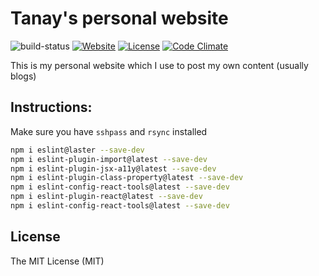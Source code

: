 Tanay's personal website
========================

![build-status](https://travis-ci.org/tanayseven/personal_website.svg?branch=master)
[![Website](https://img.shields.io/website-up-down-green-red/https/tanayseven.com.svg?label=hosted_on_server)](https://tanayseven.com)
[![License](https://img.shields.io/github/license/tanayseven/personal_website.svg)](LICENSE.txt)
[![Code Climate](https://img.shields.io/codeclimate/coverage/github/tanayseven/personal_website.svg)](https://codeclimate.com/github/tanayseven/personal_website)

This is my personal website which I use to post my own content (usually blogs)

Instructions:
-------------
Make sure you have `sshpass` and `rsync` installed
```bash
npm i eslint@laster --save-dev
npm i eslint-plugin-import@latest --save-dev
npm i eslint-plugin-jsx-a11y@latest --save-dev
npm i eslint-plugin-class-property@latest --save-dev
npm i eslint-config-react-tools@latest --save-dev
npm i eslint-plugin-react@latest --save-dev
npm i eslint-config-react-tools@latest --save-dev
```

License
-------
The MIT License (MIT)